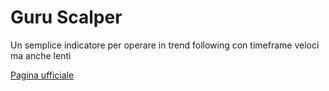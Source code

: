 # Guru Scalper
Un semplice indicatore per operare in trend following con timeframe veloci ma anche lenti

[Pagina ufficiale](https://ctrader.guru/product/guru-scalper/)
